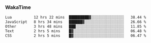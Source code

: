 ### WakaTime

<!--START_SECTION:waka-->

```txt
Lua          12 hrs 22 mins  █████████▓░░░░░░░░░░░░░░░   38.44 %
JavaScript   8 hrs 34 mins   ██████▓░░░░░░░░░░░░░░░░░░   26.66 %
Other        3 hrs 48 mins   ███░░░░░░░░░░░░░░░░░░░░░░   11.85 %
Text         2 hrs 5 mins    █▓░░░░░░░░░░░░░░░░░░░░░░░   06.48 %
CSS          2 hrs 5 mins    █▓░░░░░░░░░░░░░░░░░░░░░░░   06.47 %
```

<!--END_SECTION:waka-->
